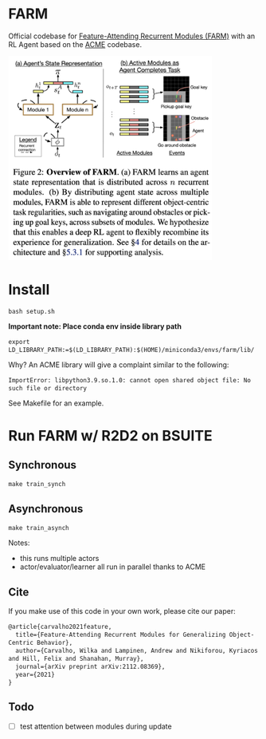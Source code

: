 # FARM
Official codebase for [Feature-Attending Recurrent Modules (FARM)](https://arxiv.org/abs/2112.08369?context=cs.AI) with an RL Agent based on the [ACME](https://github.com/deepmind/acme) codebase.

<img src="images/farm.png" alt="FARM" style="zoom:40%;" />


# Install
```
bash setup.sh
```
**Important note: Place conda env inside library path**
```
export LD_LIBRARY_PATH:=$(LD_LIBRARY_PATH):$(HOME)/miniconda3/envs/farm/lib/
```
Why? An ACME library will give a complaint similar to the following:
```
ImportError: libpython3.9.so.1.0: cannot open shared object file: No such file or directory
```

See Makefile for an example.

# Run FARM w/ R2D2 on BSUITE

## Synchronous
```
make train_synch
```


## Asynchronous
```
make train_asynch
```

Notes:
- this runs multiple actors
- actor/evaluator/learner all run in parallel thanks to ACME



## Cite

If you make use of this code in your own work, please cite our paper:

```
@article{carvalho2021feature,
  title={Feature-Attending Recurrent Modules for Generalizing Object-Centric Behavior},
  author={Carvalho, Wilka and Lampinen, Andrew and Nikiforou, Kyriacos and Hill, Felix and Shanahan, Murray},
  journal={arXiv preprint arXiv:2112.08369},
  year={2021}
}
```



## Todo
- [ ] test attention between modules during update
